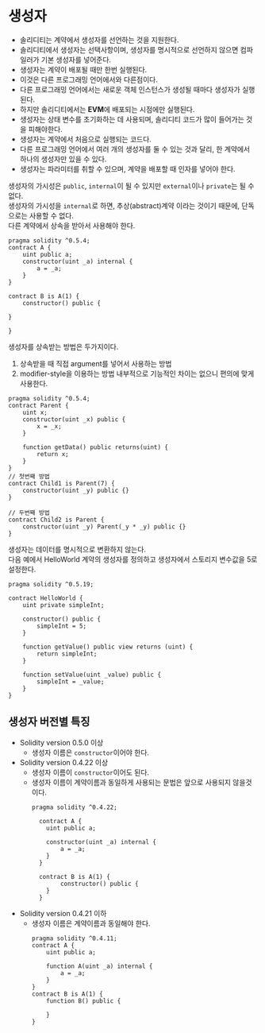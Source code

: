 # 생성자
- 솔리디티는 계약에서 생성자를 선언하는 것을 지원한다.
- 솔리디티에서 생성자는 선택사항이며, 생성자를 명시적으로 선언하지 않으면 컴파일러가 기본 생성자를 넣어준다.
- 생성자는 계약이 배포될 때만 한번 실행된다.
- 이것은 다른 프로그래밍 언어에서와 다른점이다.
- 다른 프로그래밍 언어에서는 새로운 객체 인스턴스가 생성될 때마다 생성자가 실행된다.
- 하지만 솔리디티에서는 **EVM**에 배포되는 시점에만 실행된다.
- 생성자는 상태 변수를 초기화하는 데 사용되며, 솔리디티 코드가 많이 들어가는 것을 피해야한다.
- 생성자는 계약에서 처음으로 실행되는 코드다.
- 다른 프로그래밍 언어에서 여러 개의 생성자를 둘 수 있는 것과 달리, 한 계약에서 하나의 생성자만 있을 수 있다.
- 생성자는 파라미터를 취할 수 있으며, 계약을 배포할 때 인자를 넣어야 한다.


생성자의 가시성은 `public`, `internal`이 될 수 있지만 `external`이나 `private`는 될 수 없다.   
생성자의 가시성을 `internal`로 하면, 추상(abstract)계약 이라는 것이기 때문에, 단독으로는 사용할 수 없다.   
다른 계약에서 상속을 받아서 사용해야 한다.   
```solidity
pragma solidity ^0.5.4;
contract A {
    uint public a;
    constructor(uint _a) internal {
        a = _a;
    }
}

contract B is A(1) {
    constructor() public {

}

}
```

생성자를 상속받는 방법은 두가지이다.
1. 상속받을 때 직접 argument를 넣어서 사용하는 방법
2. modifier-style을 이용하는 방법
내부적으로 기능적인 차이는 없으니 편의에 맞게 사용한다.

```solidity
pragma solidity ^0.5.4;
contract Parent {
    uint x;
    constructor(uint _x) public {
        x = _x;
    }
    
    function getData() public returns(uint) {
        return x;
    }
}
// 첫번째 방법
contract Child1 is Parent(7) {
    constructor(uint _y) public {}
}

// 두번째 방법
contract Child2 is Parent {
    constructor(uint _y) Parent(_y * _y) public {}
}
```
생성자는 데이터를 명시적으로 변환하지 않는다.   
다음 예에서 HelloWorld 계약의 생성자를 정의하고 생성자에서 스토리지 변수값을 5로 설정한다.
```solidity
pragma solidity ^0.5.19;

contract HelloWorld {
    uint private simpleInt;
    
    constructor() public {
        simpleInt = 5;
    }

    function getValue() public view returns (uint) {
        return simpleInt;
    }

    function setValue(uint _value) public {
        simpleInt = _value;
    }
}
```

## 생성자 버전별 특징
- Solidity version 0.5.0 이상
  - 생성자 이름은 `constructor`이어야 한다.
- Solidity version 0.4.22 이상
  - 생성자 이름이 `constructor`이어도 된다.   
  - 생성자 이름이 계약이름과 동일하게 사용되는 문법은 앞으로 사용되지 않을것이다.
    ```solidity
    pragma solidity ^0.4.22;
      
      contract A {
        uint public a;
        
        constructor(uint _a) internal {
            a = _a;
        }
      }
      
      contract B is A(1) {
            constructor() public {
        }
      }
    ```
- Solidity version 0.4.21 이하
  - 생성자 이름은 계약이름과 동일해야 한다.
    ```solidity
    pragma solidity ^0.4.11;
    contract A {
        uint public a;
        
        function A(uint _a) internal {
            a = _a;
        }
    }
    contract B is A(1) {
        function B() public {
            
        }
    }
    ```